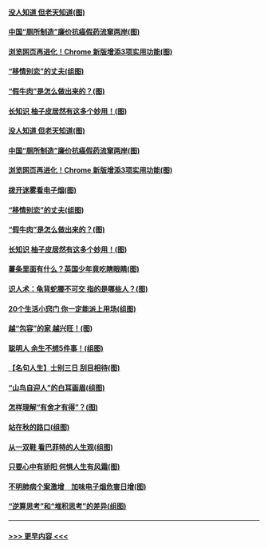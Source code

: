#### [没人知道 但老天知道(图)](../pages/p8/907731.md?t=09181711) 
#### [中国“厕所制造”廉价抗癌假药流窜两岸(图)](../pages/p8/907723.md?t=09181711) 
#### [浏览网页再进化！Chrome 新版增添3项实用功能(图)](../pages/p8/907714.md?t=09181711) 
#### [“移情别恋”的丈夫(组图)](../pages/p8/907644.md?t=09181711) 
#### [“假牛肉”是怎么做出来的？(图)](../pages/p8/907668.md?t=09181711) 
#### [长知识 柚子皮居然有这多个妙用！(图)](../pages/p8/907425.md?t=09181711) 
#### [没人知道 但老天知道(图)](../pages/p8/907731.md?t=09181711) 
#### [中国“厕所制造”廉价抗癌假药流窜两岸(图)](../pages/p8/907723.md?t=09181711) 
#### [浏览网页再进化！Chrome 新版增添3项实用功能(图)](../pages/p8/907714.md?t=09181711) 
#### [拨开迷雾看电子烟(图)](../pages/p8/907427.md?t=09181711) 
#### [“移情别恋”的丈夫(组图)](../pages/p8/907644.md?t=09181711) 
#### [“假牛肉”是怎么做出来的？(图)](../pages/p8/907668.md?t=09181711) 
#### [长知识 柚子皮居然有这多个妙用！(图)](../pages/p8/907425.md?t=09181711) 
#### [薯条里面有什么？英国少年竟吃瞎眼睛(图)](../pages/p8/907381.md?t=09181711) 
#### [识人术：龟背蛇腰不可交 指的是哪些人？(图)](../pages/p8/907503.md?t=09181711) 
#### [20个生活小窍门 你一定能派上用场(组图)](../pages/p8/907510.md?t=09181711) 
#### [越“包容”的家 越兴旺！(图)](../pages/p8/907328.md?t=09181711) 
#### [聪明人 余生不想5件事！(组图)](../pages/p8/907364.md?t=09181711) 
#### [【名句人生】士别三日 刮目相待(图)](../pages/p8/906988.md?t=09181711) 
#### [“山鸟自迎人”的白耳画眉(组图)](../pages/p8/907332.md?t=09181711) 
#### [怎样理解“有舍才有得”？(图)](../pages/p8/906872.md?t=09181711) 
#### [站在秋的路口(组图)](../pages/p8/906914.md?t=09181711) 
#### [从一双鞋 看巴菲特的人生观(组图)](../pages/p8/907311.md?t=09181711) 
#### [只要心中有骄阳 何惧人生有风霜(图)](../pages/p8/907320.md?t=09181711) 
#### [不明肺病个案激增　加味电子烟危害日增(图)](../pages/p8/907307.md?t=09181711) 
#### [“逆算思考”和“堆积思考”的差异(组图)](../pages/p8/907229.md?t=09181711) 

----
#### [ >>> 更早内容 <<< ](../indexes/p8-earlier.md)
